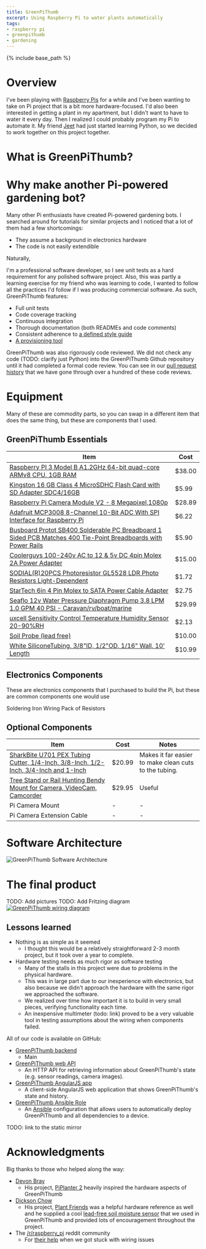 ```yaml
---
title: GreenPiThumb
excerpt: Using Raspberry Pi to water plants automatically
tags:
- raspberry pi
- greenpithumb
- gardening
---
```


{% include base_path %}

# Overview

I've been playing with [Raspberry Pis](https://www.raspberrypi.org/products/) for a while and I've been wanting to take on Pi project that is a bit more hardware-focused. I'd also been interested in getting a plant in my apartment, but I didn't want to have to water it every day. Then I realized I could probably program my Pi to automate it. My friend [Jeet](https://github.com/JeetShetty) had just started learning Python, so we decided to work together on this project together.

# What is GreenPiThumb?

# Why make another Pi-powered gardening bot?

Many other Pi enthusiasts have created Pi-powered gardening bots. I searched around for tutorials for similar projects and I noticed that a lot of them had a few shortcomings:

* They assume a background in electronics hardware
* The code is not easily extendible

Naturally,

I'm a professional software developer, so I see unit tests as a hard requirement for any polished software project. Also, this was partly a learning exercise for my friend who was learning to code, I wanted to follow all the practices I'd follow if I was producing commercial software. As such, GreenPiThumb features:

* Full unit tests
* Code coverage tracking
* Continuous integration
* Thorough documentation (both READMEs and code comments)
* Consistent adherence to [a defined style guide](https://google.github.io/styleguide/pyguide.html)
* [A provisioning tool](https://github.com/JeetShetty/ansible-role-greenpithumb)

GreenPiThumb was also rigorously code reviewed. We did not check any code (TODO: clarify just Python) into the GreenPiThumb Github repository until it had completed a formal code review. You can see in our [pull request history](https://github.com/JeetShetty/GreenPiThumb/pulls?utf8=%E2%9C%93&q=is%3Apr) that we have gone through over a hundred of these code reviews.

# Equipment

Many of these are commodity parts, so you can swap in a different item that does the same thing, but these are components that I used.

## GreenPiThumb Essentials

| Item | Cost |
|------|------|
| [Raspberry PI 3 Model B A1.2GHz 64-bit quad-core ARMv8 CPU, 1GB RAM](http://amzn.to/2nTReZk) | $38.00 |
| [Kingston 16 GB Class 4 MicroSDHC Flash Card with SD Adapter SDC4/16GB](http://amzn.to/2nTHVZs) | $5.99 |
| [Raspberry Pi Camera Module V2 - 8 Megapixel,1080p](http://amzn.to/2oEVomw) | $28.89 |
| [Adafruit MCP3008 8-Channel 10-Bit ADC With SPI Interface for Raspberry Pi](http://amzn.to/2poV4tn) | $6.22 |
| [Busboard Protot SB400 Solderable PC Breadboard 1 Sided PCB Matches 400 Tie-Point Breadboards with Power Rails](http://amzn.to/2nTDOfF) | $5.90 |
| [Coolerguys 100-240v AC to 12 & 5v DC 4pin Molex 2A Power Adapter](http://amzn.to/2oET4vC) | $15.00 |
| [SODIAL(R)20PCS Photoresistor GL5528 LDR Photo Resistors Light-Dependent](http://amzn.to/2oCFlUO) | $1.72 |
| [StarTech 6in 4 Pin Molex to SATA Power Cable Adapter](http://amzn.to/2ohoJ3O) | $2.75 |
| [Seaflo 12v Water Pressure Diaphragm Pump 3.8 LPM 1.0 GPM 40 PSI - Caravan/rv/boat/marine](http://amzn.to/2p90wk8) | $29.99 |
| [uxcell Sensitivity Control Temperature Humidity Sensor 20-90%RH](http://amzn.to/2p9iHXa) | $2.13 |
| [Soil Probe (lead free)](http://dickson.bigcartel.com/product/soil-probe-for-plant-friends) | $10.00 |
| [White SiliconeTubing, 3/8"ID, 1/2"OD, 1/16" Wall, 10' Length](http://amzn.to/2oho2aL) | $10.99 |

## Electronics Components

These are electronics components that I purchased to build the Pi, but these are common components one would use

Soldering Iron
Wiring
Pack of Resistors

## Optional Components

| Item | Cost | Notes |
|------|------|-------|
| [SharkBite U701 PEX Tubing Cutter, 1/4-Inch, 3/8-Inch, 1/2-Inch, 3/4-Inch and 1-Inch](http://amzn.to/2olsG6N) | $20.99 | Makes it far easier to make clean cuts to the tubing. |
| [Tree Stand or Rail Hunting Bendy Mount for Camera, VideoCam, Camcorder](http://amzn.to/2oCsaD8) | $29.95 | Useful |
| Pi Camera Mount | - | - |
| Pi Camera Extension Cable | - | - |

# Software Architecture

![GreenPiThumb Software Architecture](https://docs.google.com/drawings/d/1vY9YU9fFoyrKUh8pRe6gN0bLD1JFDq5ngkTh7yOQrOA/export/png)

# The final product

TODO: Add pictures
TODO: Add Fritzing diagram
[![GreenPiThumb wiring diagram](https://raw.githubusercontent.com/JeetShetty/GreenPiThumb/master/doc/greenpithumb_wiring.png)](https://raw.githubusercontent.com/JeetShetty/GreenPiThumb/master/doc/greenpithumb_wiring.png)

## Lessons learned

* Nothing is as simple as it seemed
  * I thought this would be a relatively straightforward 2-3 month project, but it took over a year to complete.
* Hardware testing needs as much rigor as software testing
  * Many of the stalls in this project were due to problems in the physical hardware.
  * This was in large part due to our inexperience with electronics, but also because we didn't approach the hardware with the same rigor we approached the software.
  * We realized over time how important it is to build in very small pieces, verifying functionality each time.
  * An inexpensive multimeter (todo: link) proved to be a very valuable tool in testing assumptions about the wiring when components failed.

All of our code is available on GitHub:

* [GreenPiThumb backend](https://github.com/JeetShetty/Greenpithumb)
  * Main
* [GreenPiThumb web API](https://github.com/JeetShetty/GreenPiThumb_Frontend)
  * An HTTP API for retrieving information about GreenPiThumb's state (e.g. sensor readings, camera images).
* [GreenPiThumb AngularJS app](https://github.com/JeetShetty/GreenPiThumb_Frontend_static)
  * A client-side AngularJS web application that shows GreenPiThumb's state and history.
* [GreenPiThumb Ansible Role](https://github.com/JeetShetty/ansible-role-greenpithumb)
  * An [Ansible](https://www.ansible.com/how-ansible-works) configuration that allows users to automatically deploy GreenPiThumb and all dependencies to a device.

TODO: link to the static mirror

# Acknowledgments

Big thanks to those who helped along the way:

* [Devon Bray](http://www.esologic.com)
  * His project, [PiPlanter 2](http://www.esologic.com/?page_id=1042) heavily inspired the hardware aspects of GreenPiThumb
* [Dickson Chow](http://dicksonchow.com)
  * His project, [Plant Friends](http://dicksonchow.com/plant-friends-mkii/) was a helpful hardware reference as well and he supplied a cool [lead-free soil moisture sensor](http://dickson.bigcartel.com/product/soil-probe-for-plant-friends) that we used in GreenPiThumb and provided lots of encouragement throughout the project.
* The [/r/raspberry_pi](https://www.reddit.com/r/raspberry_pi) reddit community
  * For [their help](https://www.reddit.com/r/raspberry_pi/comments/5i856z/help_turning_on_a_12v_water_pump_with_a_pi/) when we got stuck with wiring issues
